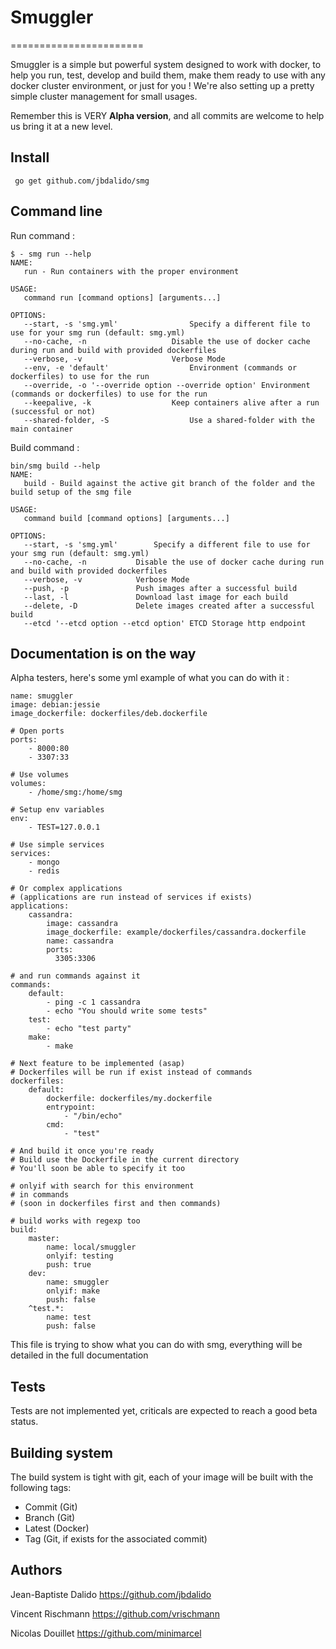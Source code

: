 # Smuggler
======================= 

Smuggler is a simple but powerful system designed to work with docker, to help you run, test, develop and build them, make them ready to use with any docker cluster environment, or just for you ! We're also setting up a pretty simple cluster management for small usages.

Remember this is VERY **Alpha version**, and all commits are welcome to help us bring it at a new level. 


## Install

	 go get github.com/jbdalido/smg

## Command line 

Run command :

	$ - smg run --help
	NAME:
	   run - Run containers with the proper environment

	USAGE:
	   command run [command options] [arguments...]

	OPTIONS:
	   --start, -s 'smg.yml'				Specify a different file to use for your smg run (default: smg.yml)
	   --no-cache, -n					Disable the use of docker cache during run and build with provided dockerfiles
	   --verbose, -v					Verbose Mode
	   --env, -e 'default'					Environment (commands or dockerfiles) to use for the run
	   --override, -o '--override option --override option'	Environment (commands or dockerfiles) to use for the run
	   --keepalive, -k					Keep containers alive after a run (successful or not)
	   --shared-folder, -S					Use a shared-folder with the main container	

Build command : 


	bin/smg build --help
	NAME:
	   build - Build against the active git branch of the folder and the build setup of the smg file

	USAGE:
	   command build [command options] [arguments...]

	OPTIONS:
	   --start, -s 'smg.yml'		Specify a different file to use for your smg run (default: smg.yml)
	   --no-cache, -n			Disable the use of docker cache during run and build with provided dockerfiles
	   --verbose, -v			Verbose Mode
	   --push, -p				Push images after a successful build
	   --last, -l				Download last image for each build
	   --delete, -D				Delete images created after a successful build
	   --etcd '--etcd option --etcd option'	ETCD Storage http endpoint


## Documentation is on the way 

Alpha testers, here's some yml example of what you can do with it : 

    name: smuggler
    image: debian:jessie
    image_dockerfile: dockerfiles/deb.dockerfile

    # Open ports
    ports: 
        - 8000:80
        - 3307:33

    # Use volumes
    volumes:
        - /home/smg:/home/smg

    # Setup env variables
    env:
        - TEST=127.0.0.1

    # Use simple services
    services: 
        - mongo
        - redis
    
    # Or complex applications
    # (applications are run instead of services if exists)
    applications:
        cassandra:
            image: cassandra
            image_dockerfile: example/dockerfiles/cassandra.dockerfile
            name: cassandra
            ports:
              3305:3306

    # and run commands against it
    commands:
        default:
            - ping -c 1 cassandra
            - echo "You should write some tests"
        test:
            - echo "test party"
        make:
            - make

    # Next feature to be implemented (asap)
    # Dockerfiles will be run if exist instead of commands
    dockerfiles:
        default:
            dockerfile: dockerfiles/my.dockerfile
            entrypoint: 
                - "/bin/echo"
            cmd:
                - "test"

    # And build it once you're ready
    # Build use the Dockerfile in the current directory
    # You'll soon be able to specify it too

    # onlyif with search for this environment 
    # in commands
    # (soon in dockerfiles first and then commands)
    
    # build works with regexp too
    build:
        master:
            name: local/smuggler
            onlyif: testing
            push: true
        dev:
            name: smuggler
            onlyif: make
            push: false
        ^test.*:
            name: test
            push: false


This file is trying to show what you can do with smg, everything will be detailed in the full documentation

## Tests

Tests are not implemented yet, criticals are expected to reach a good beta status.

## Building system

The build system is tight with git, each of  your image will be built with the following tags:

- Commit (Git)
- Branch (Git) 
- Latest (Docker)
- Tag (Git, if exists for the associated commit)

## Authors

Jean-Baptiste Dalido https://github.com/jbdalido

Vincent Rischmann https://github.com/vrischmann

Nicolas Douillet https://github.com/minimarcel


